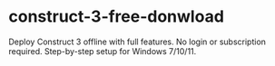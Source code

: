 # construct-3-free-donwload
Deploy Construct 3 offline with full features. No login or subscription required. Step-by-step setup for Windows 7/10/11.
